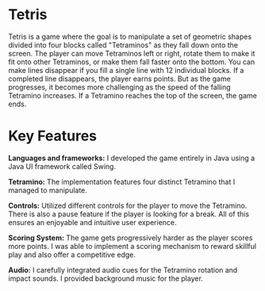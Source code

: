 # Tetris
Tetris is a game where the goal is to manipulate a set of geometric shapes divided into four blocks called "Tetraminos" as they fall down onto the screen. The player can 
move Tetraminos left or right, rotate them to make it fit onto other Tetraminos, or make them fall faster onto the bottom. You can make lines disappear if you fill a 
single line with 12 individual blocks. If a completed line disappears, the player earns points. But as the game progresses, it becomes more challenging as the speed of the 
falling Tetramino increases. If a Tetramino reaches the top of the screen, the game ends.
# Key Features
**Languages and frameworks:** I developed the game entirely in Java using a Java UI framework called Swing.

**Tetramino:** The implementation features four distinct Tetramino that I managed to manipulate.

**Controls:** Utilized different controls for the player to move the Tetramino. There is also a pause feature if the player is looking for a break. All of this ensures an enjoyable and intuitive user experience.

**Scoring System:** The game gets progressively harder as the player scores more points. I was able to implement a scoring mechanism to reward skillful play and 
also offer a competitive edge.

**Audio:** I carefully integrated audio cues for the Tetramino rotation and impact sounds. I provided background music for the player.


